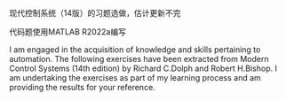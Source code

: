 现代控制系统（14版）的习题选做，估计更新不完

代码题使用MATLAB R2022a编写

I am engaged in the acquisition of knowledge and skills pertaining to automation. The following exercises have been extracted from Modern Control Systems (14th edition) by Richard C.Dolph and Robert H.Bishop. I am undertaking the exercises as part of my learning process and am providing the results for your reference.
